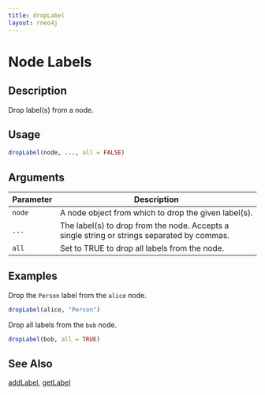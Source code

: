 ```yaml
---
title: dropLabel
layout: rneo4j
---
```


# Node Labels

## Description

Drop label(s) from a node.

## Usage

```r
dropLabel(node, ..., all = FALSE)
```

## Arguments

| Parameter | Description     |
| --------- | --------------- |
| `node`    | A node object from which to drop the given label(s). |
| `...`     | The label(s) to drop from the node. Accepts a single string or strings separated by commas. |
| `all`     | Set to TRUE to drop all labels from the node. |

## Examples

Drop the `Person` label from the `alice` node.

```r
dropLabel(alice, "Person")
```

Drop all labels from the `bob` node.

```r
dropLabel(bob, all = TRUE)
```

## See Also

[addLabel](add-label.html), [getLabel](get-label.html)
